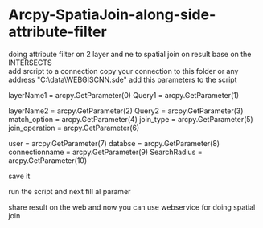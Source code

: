 # Arcpy-SpatiaJoin-along-side-attribute-filter
doing attribute filter on 2 layer  and ne  to spatial join on result base on the  INTERSECTS  
add srcript to a connection
copy  your connection to  this  folder  or  any  address "C:\\data\\WEBGISCNN.sde"
 add this  parameters to  the script
 
layerName1 = arcpy.GetParameter(0)
Query1 = arcpy.GetParameter(1)

layerName2 = arcpy.GetParameter(2)
Query2 = arcpy.GetParameter(3)
match_option = arcpy.GetParameter(4)
join_type = arcpy.GetParameter(5)
join_operation = arcpy.GetParameter(6)

user = arcpy.GetParameter(7)
databse = arcpy.GetParameter(8)
connectionname = arcpy.GetParameter(9)
SearchRadius = arcpy.GetParameter(10)

save it

run the script  and next  fill al paramer 

share  result  on the  web  and  now  you can  use  webservice  for doing  spatial join
